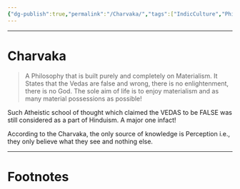 ```yaml
---
{"dg-publish":true,"permalink":"/Charvaka/","tags":["IndicCulture","Philosophy"]}
---
```



---
# Charvaka
> A Philosophy that is built purely and completely on Materialism. It States that the Vedas are false and wrong, there is no enlightenment, there is no God. The sole aim of life is to enjoy materialism and as many material possessions as possible!

Such Atheistic school of thought which claimed the VEDAS to be FALSE was still considered as a part of Hinduism. A major one infact!

According to the Charvaka, the only source of knowledge is Perception i.e., they only believe what they see and nothing else.

---
# Footnotes
